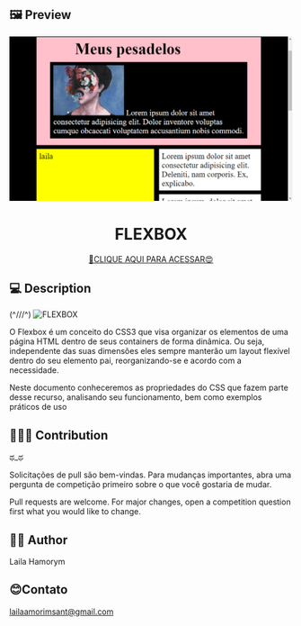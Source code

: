 ## 🖼️ Preview

![FLEXBOX](imagens/img.png)

<h1 align="center">FLEXBOX</h1>

<div align="center">

[🔗CLIQUE AQUI PARA ACESSAR😍](https://lailaamorim.github.io/FLEXBOX/)

</div>

## 💻 Description
(^///^)
![FLEXBOX](https://miro.medium.com/max/434/1*iigDGiNFBOUVJQ_07C1B2g.png)

<p>O Flexbox é um conceito do CSS3 que visa organizar os elementos de uma página HTML dentro de seus containers de forma dinâmica. Ou seja, independente das suas dimensões eles sempre manterão um layout flexível dentro do seu elemento pai, reorganizando-se e acordo com a necessidade.

Neste documento conheceremos as propriedades do CSS que fazem parte desse recurso, analisando seu funcionamento, bem como exemplos práticos de uso

</p>


## 🧑‍🚀🚀 Contribution
ಥ_ಥ

<p>
Solicitações de pull são bem-vindas. Para mudanças importantes, abra uma pergunta de competição primeiro sobre o que você gostaria de mudar.

Pull requests are welcome. For major changes, open a competition question first what you would like to change.</p>

## 👩‍💻 Author
Laila Hamorym

## 😊Contato
lailaamorimsant@gmail.com